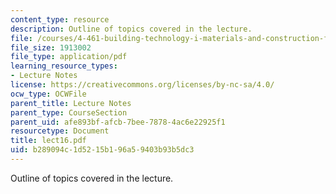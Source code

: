 ```yaml
---
content_type: resource
description: Outline of topics covered in the lecture.
file: /courses/4-461-building-technology-i-materials-and-construction-fall-2004/b289094c1d5215b196a59403b93b5dc3_lect16.pdf
file_size: 1913002
file_type: application/pdf
learning_resource_types:
- Lecture Notes
license: https://creativecommons.org/licenses/by-nc-sa/4.0/
ocw_type: OCWFile
parent_title: Lecture Notes
parent_type: CourseSection
parent_uid: afe893bf-afcb-7bee-7878-4ac6e22925f1
resourcetype: Document
title: lect16.pdf
uid: b289094c-1d52-15b1-96a5-9403b93b5dc3
---
```

Outline of topics covered in the lecture.